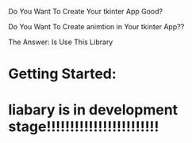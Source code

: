 Do You Want To Create Your tkinter App Good?

Do You Want To Create animtion in Your tkinter App??

The Answer: Is Use This Library

# Getting Started:

# liabary is in development stage!!!!!!!!!!!!!!!!!!!!!!!!
